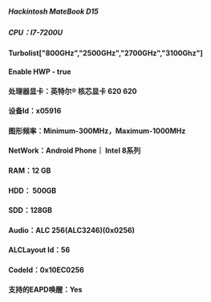 ##### Hackintosh MateBook D15
##### CPU：I7-7200U
#### Turbolist["800GHz","2500GHz","2700GHz","3100Ghz"]
#### Enable HWP - true
#### 处理器显卡：英特尔® 核芯显卡 620 620
####  设备Id：x05916
####  图形频率：Minimum-300MHz，Maximum-1000MHz
#### NetWork：Android Phone｜ Intel 8系列
#### RAM：12 GB
#### HDD： 500GB
#### SDD：128GB
#### Audio：ALC 256(ALC3246)(0x0256)
#### ALCLayout Id：56
#### CodeId：0x10EC0256
#### 支持的EAPD唤醒：Yes
